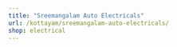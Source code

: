 ```yaml
---
title: "Sreemangalam Auto Electricals"
url: /kottayam/sreemangalam-auto-electricals/
shop: electrical
---
```

